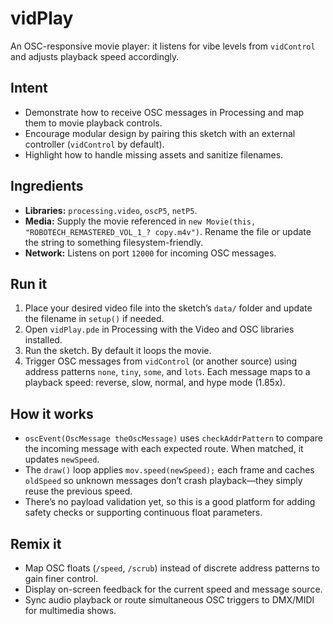 # vidPlay

An OSC-responsive movie player: it listens for vibe levels from `vidControl` and adjusts playback speed accordingly.

## Intent
- Demonstrate how to receive OSC messages in Processing and map them to movie playback controls.
- Encourage modular design by pairing this sketch with an external controller (`vidControl` by default).
- Highlight how to handle missing assets and sanitize filenames.

## Ingredients
- **Libraries:** `processing.video`, `oscP5`, `netP5`.
- **Media:** Supply the movie referenced in `new Movie(this, "ROBOTECH_REMASTERED_VOL_1_? copy.m4v")`. Rename the file or update the string to something filesystem-friendly.
- **Network:** Listens on port `12000` for incoming OSC messages.

## Run it
1. Place your desired video file into the sketch’s `data/` folder and update the filename in `setup()` if needed.
2. Open `vidPlay.pde` in Processing with the Video and OSC libraries installed.
3. Run the sketch. By default it loops the movie.
4. Trigger OSC messages from `vidControl` (or another source) using address patterns `none`, `tiny`, `some`, and `lots`. Each message maps to a playback speed: reverse, slow, normal, and hype mode (1.85x).

## How it works
- `oscEvent(OscMessage theOscMessage)` uses `checkAddrPattern` to compare the incoming message with each expected route. When matched, it updates `newSpeed`.
- The `draw()` loop applies `mov.speed(newSpeed);` each frame and caches `oldSpeed` so unknown messages don’t crash playback—they simply reuse the previous speed.
- There’s no payload validation yet, so this is a good platform for adding safety checks or supporting continuous float parameters.

## Remix it
- Map OSC floats (`/speed`, `/scrub`) instead of discrete address patterns to gain finer control.
- Display on-screen feedback for the current speed and message source.
- Sync audio playback or route simultaneous OSC triggers to DMX/MIDI for multimedia shows.
